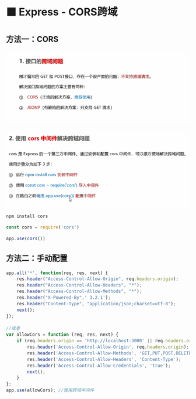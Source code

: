 # ⬛ Express - CORS跨域

## 方法一：CORS
![图 1](img/f00055fe9548053ecb3ddfb1b4611a1889d9ba9b1abd08c8e97eee051e3a495e.png)  

![图 2](img/1962cf7e801c3327abca5b7ff93f795dc03270a4abffbce2df3ad3bd63f92ec0.png)  


```shell
npm install cors
```
```javascript
const cors = require('cors')
```
```javascript
app.use(cors())
```

## 方法二：手动配置
```javascript
app.all('*', function(req, res, next) {
    res.header("Access-Control-Allow-Origin", req.headers.origin);
    res.header("Access-Control-Allow-Headers", "*");
    res.header("Access-Control-Allow-Methods", "*");
    res.header("X-Powered-By",' 3.2.1');
    res.header("Content-Type", "application/json;charset=utf-8");
    next();
});

//或者
var allowCors = function (req, res, next) {
    if (req.headers.origin == 'http://localhost:3000' || req.headers.origin == 'https://emxz.top') {
        res.header('Access-Control-Allow-Origin', req.headers.origin);
        res.header('Access-Control-Allow-Methods', 'GET,PUT,POST,DELETE,OPTIONS');
        res.header('Access-Control-Allow-Headers', 'Content-Type');
        res.header('Access-Control-Allow-Credentials', 'true');
        next();
    }
};
app.use(allowCors); //使用跨域中间件
```

